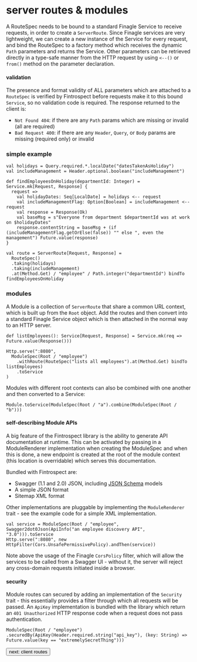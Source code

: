# server routes & modules
A RouteSpec needs to be bound to a standard Finagle Service to receive requests, in order to create a ```ServerRoute```. Since Finagle 
services are very lightweight, we can create a new instance of the Service for every request, and bind the RouteSpec to a factory method 
which receives the dynamic ```Path``` parameters and returns the Service. Other parameters can be retrieved directly in a type-safe manner from the HTTP request by using ```<--()``` or 
```from()``` method on the parameter declaration.

#### validation
The presence and format validity of ALL parameters which are attached to a ```RouteSpec``` is verified by Fintrospect before requests make it to 
this bound ```Service```, so no validation code is required. The response returned to the client is:

- ```Not Found 404```: if there are any ```Path``` params which are missing or invalid (all are required)
- ```Bad Request 400```: if there are any ```Header```, ```Query```, or ```Body``` params are missing (required only) or invalid

### simple example
```
val holidays = Query.required.*.localDate("datesTakenAsHoliday")
val includeManagement = Header.optional.boolean("includeManagement")

def findEmployeesOnHoliday(departmentId: Integer) = Service.mk[Request, Response] {
  request =>
    val holidayDates: Seq[LocalDate] = holidays <-- request
    val includeManagementFlag: Option[Boolean] = includeManagement <-- request
    val response = Response(Ok)
    val baseMsg = s"Everyone from department $departmentId was at work on $holidayDates"
    response.contentString = baseMsg + (if (includeManagementFlag.getOrElse(false)) "" else ", even the management") Future.value(response)
}

val route = ServerRoute[Request, Response] = 
  RouteSpec()
  .taking(holidays)
  .taking(includeManagement)
  .at(Method.Get) / "employee" / Path.integer("departmentId") bindTo findEmployeesOnHoliday
```

### modules
A Module is a collection of ```ServerRoute``` that share a common URL context, which is built up from the ```Root``` object. Add the 
routes and then convert into a standard Finagle Service object which is then attached in the normal way to an HTTP server.
```
def listEmployees(): Service[Request, Response] = Service.mk(req => Future.value(Response()))

Http.serve(":8080",
  ModuleSpec(Root / "employee")
    .withRoute(RouteSpec("lists all employees").at(Method.Get) bindTo listEmployees)
    .toService
)

```
Modules with different root contexts can also be combined with one another and then converted to a Service:
```
Module.toService(ModuleSpec(Root / "a").combine(ModuleSpec(Root / "b")))
```

#### self-describing Module APIs
A big feature of the Fintrospect library is the ability to generate API documentation at runtime. This can be activated by passing 
in a ModuleRenderer implementation when creating the ModuleSpec and when this is done, a new endpoint is created at the root of the 
module context (this location is overridable) which serves this documentation.

Bundled with Fintrospect are:
- Swagger (1.1 and 2.0) JSON, including <a href="http://json-schema.org/">JSON Schema</a> models
- A simple JSON format
- Sitemap XML format

Other implementations are pluggable by implementing the ```ModuleRenderer```  trait - see the example code for a simple XML implementation.
```
val service = ModuleSpec(Root / "employee", Swagger2dot0Json(ApiInfo("an employee discovery API", "3.0"))).toService
Http.serve(":8080", new HttpFilter(Cors.UnsafePermissivePolicy).andThen(service))
```
Note above the usage of the Finagle ```CorsPolicy``` filter, which will allow the services to be called from a Swagger UI - 
without it, the server will reject any cross-domain requests initiated inside a browser.

#### security
Module routes can secured by adding an implementation of the ```Security``` trait - this essentially provides a filter through which 
all requests will be passed. An ```ApiKey``` implementation is bundled with the library which return an ```401 Unauthorized``` HTTP 
response code when a request does not pass authentication.
```
ModuleSpec(Root / "employee")
.securedBy(ApiKey(Header.required.string("api_key"), (key: String) => Future.value(key == "extremelySecretThing")))
```

<a class="next" href="http://fintrospect.io/client-routes"><button type="button" class="btn btn-sm btn-default">next: client routes</button></a>
